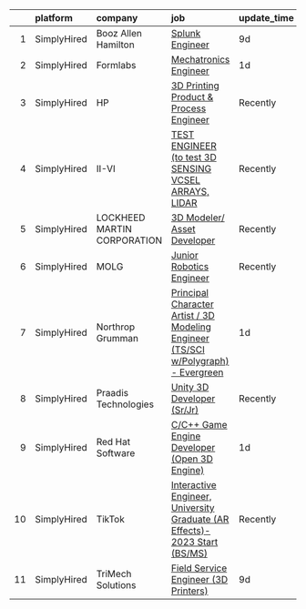 

|    | platform    | company                     | job                                                                                                                                                                                        | update_time   | location                    |
|---:|:------------|:----------------------------|:-------------------------------------------------------------------------------------------------------------------------------------------------------------------------------------------|:--------------|:----------------------------|
|  1 | SimplyHired | Booz Allen Hamilton         | [Splunk Engineer](https://www.simplyhired.com/job/sDhjq2lAUsUFeKJmdndIWiZAi_qEXvW0kWDDHdPvMl-4YH-Lha3S8w?q=3d+engineer)                                                                    | 9d            | McLean, VA                  |
|  2 | SimplyHired | Formlabs                    | [Mechatronics Engineer](https://www.simplyhired.com/job/bTs5tAnjvI-HTm9BKnWprBETvl_Dox9EQoSo7pMDFqlPOjamPcDKCQ?q=3d+engineer)                                                              | 1d            | Somerville, MA              |
|  3 | SimplyHired | HP                          | [3D Printing Product & Process Engineer](https://www.simplyhired.com/job/8hDbK9RaV1YHNOqCcktuIZx4d-Idu8-ehQG-F1omHM3vSyhmHhy2KQ?q=3d+engineer)                                             | Recently      | Corvallis, OR               |
|  4 | SimplyHired | II-VI                       | [TEST ENGINEER (to test 3D SENSING VCSEL ARRAYS, LIDAR](https://www.simplyhired.com/job/qmjtaxgRLsQAknCsQkjnr6E-_pxoR__aS32Rhrsl2WPorM4E-cVAOw?q=3d+engineer)                              | Recently      | Sherman, TX                 |
|  5 | SimplyHired | LOCKHEED MARTIN CORPORATION | [3D Modeler/ Asset Developer](https://www.simplyhired.com/job/ytznfHbT7W4AJzaUZlN3Lkqq69PW2U0nu2mqUowTqAYKW9CC1Pzlcw?q=3d+engineer)                                                        | Recently      | Orlando, FL                 |
|  6 | SimplyHired | MOLG                        | [Junior Robotics Engineer](https://www.simplyhired.com/job/uVpf8CKZtOOlnkTmA7L_zmF35Q-_0mTMSSuD91I0wmZRKd7DmylO0Q?q=3d+engineer)                                                           | Recently      | Chantilly, VA               |
|  7 | SimplyHired | Northrop Grumman            | [Principal Character Artist / 3D Modeling Engineer (TS/SCI w/Polygraph) - Evergreen](https://www.simplyhired.com/job/2sRrKWN495fT0DNx0ld_QdCqcvsqnviYtX2CzGcvnu2DJvy29DJksA?q=3d+engineer) | 1d            | Warrenton, VA               |
|  8 | SimplyHired | Praadis Technologies        | [Unity 3D Developer (Sr/Jr)](https://www.simplyhired.com/job/31hotB1dwgPWYBaitSQQZU9riUutiqrBqEYaldY05gk1bCzps8fI9g?q=3d+engineer)                                                         | Recently      | Princeton, NJ               |
|  9 | SimplyHired | Red Hat Software            | [C/C++ Game Engine Developer (Open 3D Engine)](https://www.simplyhired.com/job/Lr-TfOmQja4vUH3cNdyJtiyCLNFpAOtyZNbCBxSqDokUdH8fTt6Xtw?q=3d+engineer)                                       | 1d            | Raleigh, NC                 |
| 10 | SimplyHired | TikTok                      | [Interactive Engineer, University Graduate (AR Effects)- 2023 Start (BS/MS)](https://www.simplyhired.com/job/7mmac1HEAcq1UDtM7wYOPYQo89STo0ZXsjrfsSms6b-UPcP-RdFWvA?q=3d+engineer)         | Recently      | Los Angeles, CA +1 location |
| 11 | SimplyHired | TriMech Solutions           | [Field Service Engineer (3D Printers)](https://www.simplyhired.com/job/qlVmjkPh4tENwQ_teIJdjs2fy-ntPVfzZh6g2yM9cbez83lyqWl0Zw?q=3d+engineer)                                               | 9d            | Baltimore, MD +1 location   |